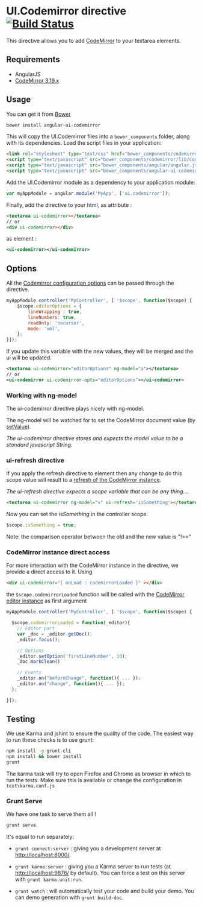 # UI.Codemirror directive [![Build Status](https://travis-ci.org/angular-ui/ui-codemirror.png)](https://travis-ci.org/angular-ui/ui-codemirror)

This directive allows you to add [CodeMirror](http://codemirror.net/) to your textarea elements.

## Requirements

- AngularJS
- [CodeMirror 3.19.x](https://github.com/marijnh/CodeMirror)


## Usage

You can get it from [Bower](http://bower.io/)

```sh
bower install angular-ui-codemirror
```

This will copy the UI.Codemirror files into a `bower_components` folder, along with its dependencies. Load the script files in your application:

```html
<link rel="stylesheet" type="text/css" href="bower_components/codemirror/lib/codemirror.css">
<script type="text/javascript" src="bower_components/codemirror/lib/codemirror.js"></script>
<script type="text/javascript" src="bower_components/angular/angular.js"></script>
<script type="text/javascript" src="bower_components/angular-ui-codemirror/ui-codemirror.js"></script>
```

Add the UI.Codemirror module as a dependency to your application module:

```javascript
var myAppModule = angular.module('MyApp', ['ui.codemirror']);
```

Finally, add the directive to your html,
as attribute :

```html
<textarea ui-codemirror></textarea>
// or
<div ui-codemirror></div>
```

as element :
```xml
<ui-codemirror></ui-codemirror>
```


## Options

All the [Codemirror configuration options](http://codemirror.net/doc/manual.html#config) can be passed through the directive.

```javascript
myAppModule.controller('MyController', [ '$scope', function($scope) {
	$scope.editorOptions = {
		lineWrapping : true,
		lineNumbers: true,
		readOnly: 'nocursor',
		mode: 'xml',
	};
}]);
```

If you update this variable with the new values, they will be merged and the ui will be updated.

```xml
<textarea ui-codemirror="editorOptions" ng-model="x"></textarea>
// or
<ui-codemirror ui-codemirror-opts="editorOptions"></ui-codemirror>
```

### Working with ng-model

The ui-codemirror directive plays nicely with ng-model.

The ng-model will be watched for to set the CodeMirror document value (by [setValue](http://codemirror.net/doc/manual.html#setValue)).

_The ui-codemirror directive stores and expects the model value to be a standard javascript String._

### ui-refresh directive

If you apply the refresh directive to element then any change to do this scope value will result to a [refresh of the CodeMirror instance](http://codemirror.net/doc/manual.html#refresh).

_The ui-refresh directive expects a scope variable that can be any thing...._

```html
<textarea ui-codemirror ng-model="x" ui-refresh='isSomething'></textarea>
```

Now you can set the _isSomething_ in the controller scope.

```javascript
$scope.isSomething = true;
```

Note: the comparison operator between the old and the new value is "!=="


### CodeMirror instance direct access

For more interaction with the CodeMirror instance in the directive, we provide a direct access to it.
Using

```html
<div ui-codemirror="{ onLoad : codemirrorLoaded }" ></div>
```

the `$scope.codemirrorLoaded` function will be called with the [CodeMirror editor instance](http://codemirror.net/doc/manual.html#CodeMirror) as first argument

```javascript
myAppModule.controller('MyController', [ '$scope', function($scope) {

  $scope.codemirrorLoaded = function(_editor){
    // Editor part
    var _doc = _editor.getDoc();
    _editor.focus();

    // Options
    _editor.setOption('firstLineNumber', 10);
    _doc.markClean()

    // Events
    _editor.on("beforeChange", function(){ ... });
    _editor.on("change", function(){ ... });
  };

}]);
```

## Testing

We use Karma and jshint to ensure the quality of the code.  The easiest way to run these checks is to use grunt:

```sh
npm install -g grunt-cli
npm install && bower install
grunt
```

The karma task will try to open Firefox and Chrome as browser in which to run the tests.  Make sure this is available or change the configuration in `test\karma.conf.js`


### Grunt Serve

We have one task to serve them all !

```sh
grunt serve
```

It's equal to run separately: 

* `grunt connect:server` : giving you a development server at [http://localhost:8000/](http://localhost:8000/).

* `grunt karma:server` : giving you a Karma server to run tests (at [http://localhost:9876/](http://localhost:9876/) by default). You can force a test on this server with `grunt karma:unit:run`.

* `grunt watch` : will automatically test your code and build your demo.  You can demo generation with `grunt build-doc`.
